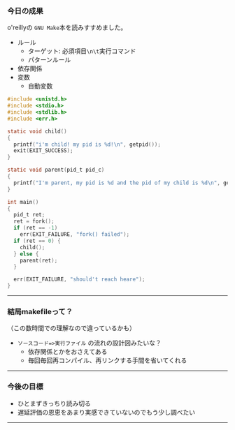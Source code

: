 ### 今日の成果
 
o'reillyの `GNU Make`本を読みすすめました。
- ルール
  - ターゲット: 必須項目`\n\t`実行コマンド
  - パターンルール
- 依存関係
- 変数
  - 自動変数
  
```c
#include <unistd.h>
#include <stdio.h>
#include <stdlib.h>
#include <err.h>

static void child()
{
  printf("i'm child! my pid is %d!\n", getpid());
  exit(EXIT_SUCCESS);
}

static void parent(pid_t pid_c)
{
  printf("I'm parent, my pid is %d and the pid of my child is %d\n", getpid(), pid_c);
}

int main()
{
  pid_t ret;
  ret = fork();
  if (ret == -1)
    err(EXIT_FAILURE, "fork() failed");
  if (ret == 0) {
    child();
  } else {
    parent(ret);
  }

  err(EXIT_FAILURE, "should't reach heare");
}

```

---

### 結局makefileって？

（この数時間での理解なので違っているかも）

- `ソースコード=>実行ファイル` の流れの設計図みたいな？
  - 依存関係とかをおさえてある
  - 毎回毎回再コンパイル、再リンクする手間を省いてくれる

---

### 今後の目標

- ひとまずきっちり読み切る
- 遅延評価の恩恵をあまり実感できていないのでもう少し調べたい

---

